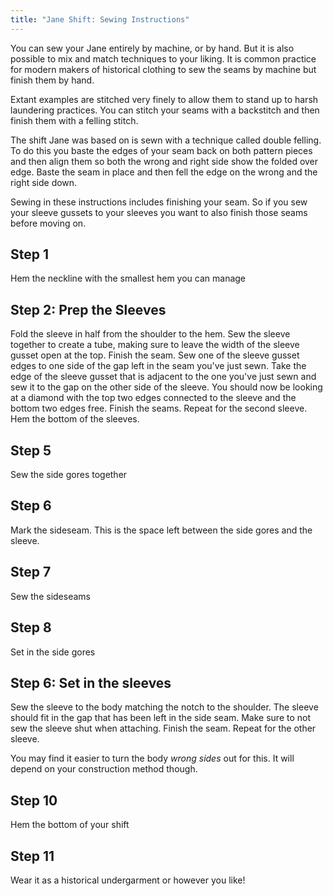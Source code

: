 ```yaml
---
title: "Jane Shift: Sewing Instructions"
---
```


You can sew your Jane entirely by machine, or by hand. But it is also possible to mix and match techniques to your liking. It is common practice for modern makers of historical clothing to sew the seams by machine but finish them by hand.

Extant examples are stitched very finely to allow them to stand up to harsh laundering practices. You can stitch your seams with a backstitch and then finish them with a felling stitch.

The shift Jane was based on is sewn with a technique called double felling. To do this you baste the edges of your seam back on both pattern pieces and then align them so both the wrong and right side show the folded over edge. Baste the seam in place and then fell the edge on the wrong and the right side down.


<Note>
Sewing in these instructions includes finishing your seam. So if you sew your sleeve gussets to your sleeves you want to also finish those seams before moving on.
</Note>


## Step 1
Hem the neckline with the smallest hem you can manage

## Step 2: Prep the Sleeves

Fold the sleeve in half from the shoulder to the hem. 
Sew the sleeve together to create a tube, making sure to leave the width of the sleeve gusset open at the top.
Finish the seam.
Sew one of the sleeve gusset edges to one side of the gap left in the seam you've just sewn.
Take the edge of the sleeve gusset that is adjacent to the one you've just sewn and sew it to the gap on the other side of the sleeve. You should now be looking at a diamond with the top two edges connected to the sleeve and the bottom two edges free. 
Finish the seams.
Repeat for the second sleeve.
Hem the bottom of the sleeves.

## Step 5
Sew the side  gores together

## Step 6
Mark the sideseam. This is the space left between the side gores and the sleeve.

## Step 7
Sew the sideseams

## Step 8
Set in the side gores

## Step 6: Set in the sleeves
Sew the sleeve to the body matching the notch to the shoulder. The sleeve should fit in the gap that has been left in the side seam. Make sure to not sew the sleeve shut when attaching.
Finish the seam.
Repeat for the other sleeve.

<Note>

You may find it easier to turn the body *wrong sides* out for this. It will depend on your construction method though.

</Note>

## Step 10
Hem the bottom of your shift

## Step 11
Wear it as a historical undergarment or however you like!